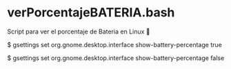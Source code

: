 # verPorcentajeBATERIA.bash
Script para ver el porcentaje de Bateria en Linux :see_no_evil:


$ gsettings set org.gnome.desktop.interface show-battery-percentage true

$ gsettings set org.gnome.desktop.interface show-battery-percentage false
 
 
